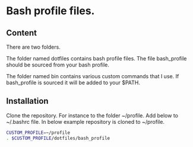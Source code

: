 # Bash profile files.

## Content

There are two folders.

The folder named dotfiles contains bash profile files. The file bash_profile
should be sourced from your bash profile.

The folder named bin contains various custom commands that I use. If bash_profile is sourced it will be added to your $PATH.

## Installation

Clone the repository. For instance to the folder ~/profile. Add below to ~/.bashrc file. In below example repository is cloned to ~/profile.

````bash
CUSTOM_PROFILE=~/profile
. $CUSTOM_PROFILE/dotfiles/bash_profile
````
